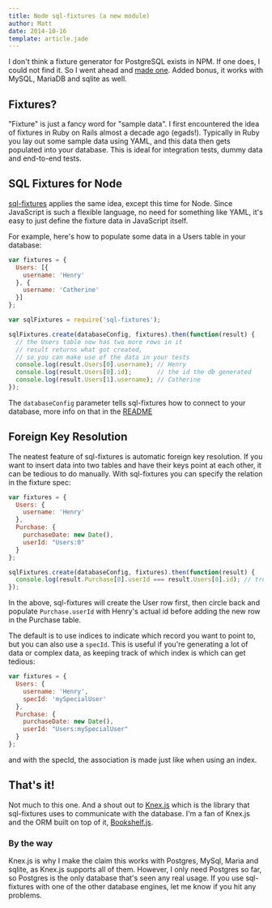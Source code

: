 ```yaml
---
title: Node sql-fixtures (a new module)
author: Matt
date: 2014-10-16
template: article.jade
---
```

I don't think a fixture generator for PostgreSQL exists in NPM. If one does, I could not find it. So I went ahead and [made one](https://github.com/city41/node-sql-fixtures). Added bonus, it works with MySQL, MariaDB and sqlite as well.

<span class="more"></span>

## Fixtures?

"Fixture" is just a fancy word for "sample data". I first encountered the idea of fixtures in Ruby on Rails almost a decade ago (egads!). Typically in Ruby you lay out some sample data using YAML, and this data then gets populated into your database. This is ideal for integration tests, dummy data and end-to-end tests.

## SQL Fixtures for Node

[sql-fixtures](https://github.com/city41/node-sql-fixtures) applies the same idea, except this time for Node. Since JavaScript is such a flexible language, no need for something like YAML, it's easy to just define the fixture data in JavaScript itself.

For example, here's how to populate some data in a Users table in your database:

```javascript
var fixtures = {
  Users: [{
    username: 'Henry'
  }, {
    username: 'Catherine'
  }]
};

var sqlFixtures = require('sql-fixtures');

sqlFixtures.create(databaseConfig, fixtures).then(function(result) {
  // the Users table now has two more rows in it
  // result returns what got created,
  // so you can make use of the data in your tests
  console.log(result.Users[0].username); // Henry
  console.log(result.Users[0].id);       // the id the db generated
  console.log(result.Users[1].username); // Catherine
});
```

The `databaseConfig` parameter tells sql-fixtures how to connect to your database, more info on that in the [README](https://github.com/city41/node-sql-fixtures/blob/master/README.md)

## Foreign Key Resolution

The neatest feature of sql-fixtures is automatic foreign key resolution. If you want to insert data into two tables and have their keys point at each other, it can be tedious to do manually. With sql-fixtures you can specify the relation in the fixture spec:

```javascript
var fixtures = {
  Users: {
    username: 'Henry'
  },
  Purchase: {
    purchaseDate: new Date(),
    userId: "Users:0"
  }
};

sqlFixtures.create(databaseConfig, fixtures).then(function(result) {
  console.log(result.Purchase[0].userId === result.Users[0].id); // true
});
```

In the above, sql-fixtures will create the User row first, then circle back and populate `Purchase.userId` with Henry's actual id before adding the new row in the Purchase table.

The default is to use indices to indicate which record you want to point to, but you can also use a `specId`. This is useful if you're generating a lot of data or complex data, as keeping track of which index is which can get tedious:

```javascript
var fixtures = {
  Users: {
    username: 'Henry',
    specId: 'mySpecialUser'
  },
  Purchase: {
    purchaseDate: new Date(),
    userId: "Users:mySpecialUser"
  }
};
```

and with the specId, the association is made just like when using an index.

## That's it!

Not much to this one. And a shout out to [Knex.js](http://knexjs.org/) which is the library that sql-fixtures uses to communicate with the database. I'm a fan of Knex.js and the ORM built on top of it, [Bookshelf.js](http://bookshelfjs.org/).

### By the way
Knex.js is why I make the claim this works with Postgres, MySql, Maria and sqlite, as Knex.js supports all of them. However, I only need Postgres so far, so Postgres is the only database that's seen any real usage. If you use sql-fixtures with one of the other database engines, let me know if you hit any problems.
